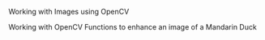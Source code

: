 Working with Images using OpenCV

Working with OpenCV Functions to enhance an image of a Mandarin Duck
